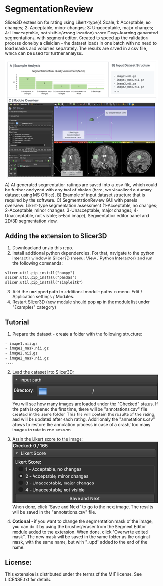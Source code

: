 # SegmentationReview
Slicer3D extension for rating using Likert-type(4 Scale, 1: Acceptable, no changes; 2: Acceptable, minor changes; 3: Unacceptable, major changes; 4: Unacceptable, not visible/wrong location) score Deep-learning generated segmentations, with segment editor. Created to speed up the validation process done by a clinician - the dataset loads in one batch with no need to load masks and volumes separately. The results are saved in a csv file, which can be used for further analysis.


![Screenshot](pics/screenshot.png)
A) AI-generated segmentation ratings are saved into a .csv file, which could be further analyzed with any tool of choice (here, we visualized a dummy dataset using MS Office).
B) Example of input dataset structure that is required by the software.
C) SegmentationReview GUI with panels overview: Likert-type segmentation assessment (1-Acceptable, no changes; 2-Acceptable, minor changes; 3-Unacceptable, major changes; 4-Unacceptable, not visible; 5-Bad image), Segmentation editor panel and 2D/3D segmentation view.


## Adding the extension to Slicer3D
1. Download and unzip this repo.
2. Install additional python dependencies. For that, navigate to the python interactir window in Slicer3D (menu: View / Python Interactor) and run the following commands:
```
slicer.util.pip_install("numpy")
slicer.util.pip_install("pandas") 
slicer.util.pip_install("simpleitk") 
```
3. Add the unzipped path to additional module paths in menu: Edit / Application settings / Modules.
4. Restart Slicer3D (new module should pop up in the module list under "Examples" category)


## Tutorial
1. Prepare the dataset - create a folder with the following structure:
```
- image1.nii.gz
- image1_mask.nii.gz
- image2.nii.gz
- image2_mask.nii.gz
....
```

2. Load the dataset into Slicer3D: 
![Load the dataset](pics/load.png)
You will see how many images are loaded under the "Checked" status. If the path is opened the first time, there will be "annotations.csv" file created in the same folder. This file will contain the results of the rating, and will be updated after each rating. Additionaly the "annotations.csv" allows to restore the annotation process in case of a crash/ too many images to rate in one session.

3. Assin the Likert score to the image:
![Rating](pics/likert.png)
When done, click "Save and Next" to go to the next image. The results will be saved in the "annotations.csv" file. 

4. **Optional** - if you want to change the segmentation mask of the image, you can do it by using the brushes/eraser from the Segment Editor module added to the extension. When done, click "Overwrite edited mask". The new mask will be saved in the same folder as the original mask, with the same name, but with "_upd" added to the end of the name. 

## License: 
This extension is distributed under the terms of the MIT license. See LICENSE.txt for details.
